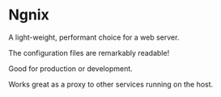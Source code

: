 # Ngnix

A light-weight, performant choice for a web server. 

The configuration files are remarkably readable! 

Good for production or development. 

Works great as a proxy to other services running on the host. 


